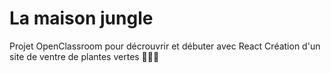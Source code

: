 # La maison jungle

Projet OpenClassroom pour décrouvrir et débuter avec React
Création d'un site de ventre de plantes vertes 🌵🎍🌷
